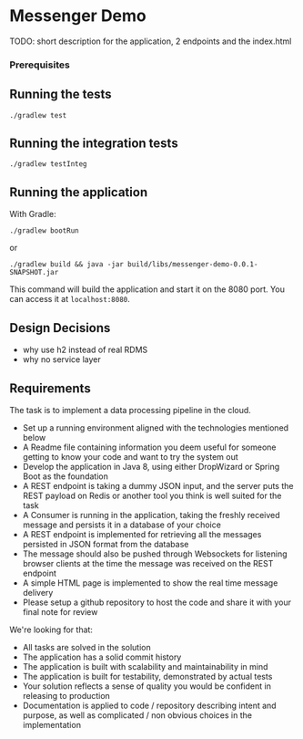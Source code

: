 # Messenger Demo

TODO: short description for the application, 2 endpoints and the index.html

### Prerequisites

## Running the tests

```
./gradlew test
```

## Running the integration tests

```
./gradlew testInteg
```

## Running the application

With Gradle:

```
./gradlew bootRun
```

or

```
./gradlew build && java -jar build/libs/messenger-demo-0.0.1-SNAPSHOT.jar
```

This command will build the application and start it on the 8080 port.
You can access it at `localhost:8080`.

## Design Decisions

- why use h2 instead of real RDMS
- why no service layer

## Requirements

The task is to implement a data processing pipeline in the cloud.

- Set up a running environment aligned with the technologies mentioned below
- A Readme file containing information you deem useful for someone getting to know your code and want to try the system out
- Develop the application in Java 8, using either DropWizard or Spring Boot as the foundation
- A REST endpoint is taking a dummy JSON input, and the server puts the REST payload on Redis or another tool you think is well suited for the task
- A Consumer is running in the application, taking the freshly received message and persists it in a database of your choice
- A REST endpoint is implemented for retrieving all the messages persisted in JSON format from the database
- The message should also be pushed through Websockets for listening browser clients at the time the message was received on the REST endpoint
- A simple HTML page is implemented to show the real time message delivery
- Please setup a github repository to host the code and share it with your final note for review

We're looking for that:

- All tasks are solved in the solution
- The application has a solid commit history
- The application is built with scalability and maintainability in mind
- The application is built for testability, demonstrated by actual tests
- Your solution reflects a sense of quality you would be confident in releasing to production
- Documentation is applied to code / repository describing intent and purpose, as well as complicated / non obvious choices in the implementation
